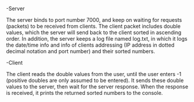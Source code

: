-Server

The server binds to port number 7000, and keep on waiting for requests (packets) to be received from clients.
The client packet includes double values, which the server will send back to the client sorted in ascending order.
In addition, the server keeps a log file named log.txt, in which it logs the date/time info and info of clients addressing (IP address in dotted decimal notation and port number) and their sorted numbers.

-Client

The client reads the double values from the user, until the user enters -1 (positive doubles are only assumed to be entered).
It sends these double values to the server, then wait for the server response.
When the response is received, it prints the returned sorted numbers to the console.
